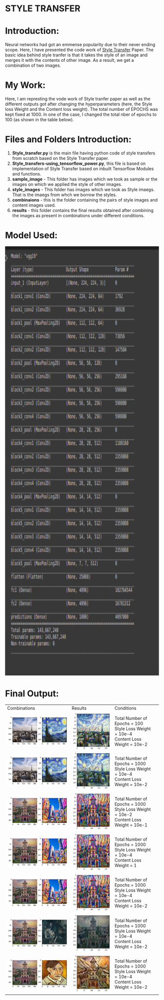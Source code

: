 <h1><B>STYLE TRANSFER</B></h1>

# Introduction:

Neural networks had got an emmense popularity due to their never ending scope. Here, I have presented the code work of <a href = "https://arxiv.org/abs/1508.06576">Style Transfer</a> Paper.
The basic idea behind style tranfer is that it takes the style of an image and merges it with the contents of other image. As a result, we get a
combination of two images.

# My Work:
Here, I am represting the vode work of Style tranfer paper as well as the different outputs got after changing the hyperparameters (here, the Style loss
Weight and the Content loss weight). The total number of EPOCHS was kept fixed at 1000. In one of the case, I changed the total nber of epochs to 100 (as shown in the table below). 

# Files and Folders Introduction:
1. <B>Style_transfer.py</B> is the main file having python code of style transfers from scratch based on the Style Transfer paper.
2. <B>Style_transfers-using_tensorflow_power.py</B>, this file is based on implementation of Style Transfer based on inbuilt Tensorflow Modules 
and functions.
3. <B>sample_image</B> - This folder has images which we took as sample or the images on which we applied the style of other images.
4. <B>style_images</B> - This folder has images which we took as Style imaegs. That is the imaegs from whch we borrow the styles.
5. <B>combinaions</B> - this is the folder containing the pairs of style images and content images used.
6. <B>results</B> - this folder contains the final results obtained after combining the images as present in combinations under different conditions.

# Model Used:

<img src = "https://github.com/AYUSH-ISHAN/Style_Transfer/blob/main/model.png" height = '1400' width = '800'/>

# Final Output:
<table>
  <tr>
    <td>
      Combinations
    </td>
    <td>
      Results
    </td>
    <td>
      Conditions
    </td>
  <tr>
    <td>
      <img src = "https://github.com/AYUSH-ISHAN/Style_Transfer/blob/main/combinations/combo_1.png"/>
    </td>
    <td>
      <img src = "https://github.com/AYUSH-ISHAN/Style_Transfer/blob/main/results/combination_1.png", align = "right"/>
    </td>
    <td>
      Total Number of Epochs = 100<br>
      Style Loss Weight = 10e-4<br>
      Content Loss Weight = 10e-2<br>
  </tr>
  <tr>
    <td>
      <img src = "https://github.com/AYUSH-ISHAN/Style_Transfer/blob/main/combinations/combo_1.png"/>
    </td>
    <td>
      <img src = "https://github.com/AYUSH-ISHAN/Style_Transfer/blob/main/results/combination_1000-epochs.png"/>
    </td>
    <td>
      Total Number of Epochs = 1000<br>
      Style Loss Weight = 10e-4<br>
      Content Loss Weight = 10e-2<br>
    </td>
  </tr>
  <tr>
    <td>
      <img src = "https://github.com/AYUSH-ISHAN/Style_Transfer/blob/main/combinations/combo_2.png"/>
    </td>
    <td>
      <img src = "https://github.com/AYUSH-ISHAN/Style_Transfer/blob/main/results/combination_1000_para_1_epochs.png"/>
    </td>
    <td>
       Total Number of Epochs = 1000<br>
       Style Loss Weight = 10e-2<br>
       Content Loss Weight = 10e-1<br>
    <td>
  </tr>
  <tr>
    <td>
      <img src = "https://github.com/AYUSH-ISHAN/Style_Transfer/blob/main/combinations/combo_2.png"/>
    </td>
    <td>
      <img src = "https://github.com/AYUSH-ISHAN/Style_Transfer/blob/main/results/combination_1000_para_epochs.png"/>
    </td>
    <td>
       Total Number of Epochs = 1000<br>
       Style Loss Weight = 10e-4<br>
       Content Loss Weight = 1<br>
    </td>
  </tr>
  <tr>
    <td>
      <img src = "https://github.com/AYUSH-ISHAN/Style_Transfer/blob/main/combinations/combo_2.png"/>
    </td>
    <td>
      <img src = "https://github.com/AYUSH-ISHAN/Style_Transfer/blob/main/results/combination_2_%201000.png"/>
    </td>
    <td>
       Total Number of Epochs = 1000<br>
       Style Loss Weight = 10e-4<br>
       Content Loss Weight = 10e-2<br>
    </td>
  </tr>
  <tr>
    <td>
      <img src = "https://github.com/AYUSH-ISHAN/Style_Transfer/blob/main/combinations/combo_3.png"/>
    </td>
    <td>
      <img src = "https://github.com/AYUSH-ISHAN/Style_Transfer/blob/main/results/combination_3_%201000.png.png"/>
    </td>
    <td>
       Total Number of Epochs = 1000<br>
       Style Loss Weight = 10e-4<br>
       Content Loss Weight = 10e-2<br>
    </td>
  </tr>
  <tr>
    <td>
      <img src = "https://github.com/AYUSH-ISHAN/Style_Transfer/blob/main/combinations/combo_4.png"/>
    </td>
    <td>
      <img src = "https://github.com/AYUSH-ISHAN/Style_Transfer/blob/main/results/combination_4.png"/>
    </td>
    <td>
       Total Number of Epochs = 1000<br>
       Style Loss Weight = 10e-4<br>
       Content Loss Weight = 10e-2<br>
    </td>
  </tr>
</table>


    












